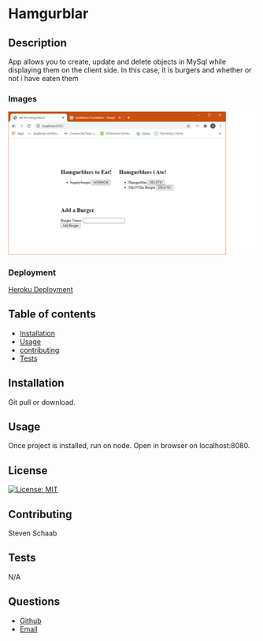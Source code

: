 # Hamgurblar

## Description 
 App allows you to create, update and delete objects in MySql while displaying them on the client side. In this case, it is burgers and whether or not i have eaten them
 ### Images
 ![App with burgers on each side depending on devoured status](./public/images/one.png)
 ### Deployment
 [Heroku Deployment](https://peaceful-springs-80256.herokuapp.com/)
## Table of contents 
 - [Installation](#installation) 
 - [Usage](#usage) 
 - [contributing](#contributing) 
 - [Tests](#tests) 
## Installation 
 Git pull or download.
## Usage 
 Once project is installed, run on node. Open in browser on localhost:8080. 
## License 
[![License: MIT](https://img.shields.io/badge/License-MIT-yellow.svg)](https://opensource.org/licenses/MIT) 
## Contributing 
 Steven Schaab 
## Tests 
 N/A 
## Questions 
 - [Github](https://github.com/Raygun2thehead) 
 - [Email](mailto:stevenes83@gmail.com)